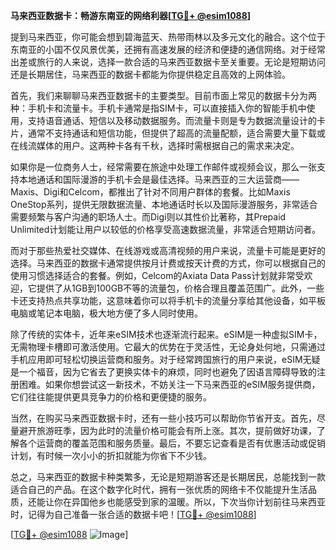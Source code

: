 **马来西亚数据卡：畅游东南亚的网络利器[[TG💪+ @esim1088](https://t.me/s/esim1088)]**

提到马来西亚，你可能会想到碧海蓝天、热带雨林以及多元文化的融合。这个位于东南亚的小国不仅风景优美，还拥有高速发展的经济和便捷的通信网络。对于经常出差或旅行的人来说，选择一款合适的马来西亚数据卡至关重要。无论是短期访问还是长期居住，马来西亚的数据卡都能为你提供稳定且高效的上网体验。

首先，我们来聊聊马来西亚数据卡的主要类型。目前市面上常见的数据卡分为两种：手机卡和流量卡。手机卡通常是指SIM卡，可以直接插入你的智能手机中使用，支持语音通话、短信以及移动数据服务。而流量卡则是专为数据流量设计的卡片，通常不支持通话和短信功能，但提供了超高的流量配额，适合需要大量下载或在线流媒体的用户。这两种卡各有千秋，选择时需根据自己的需求来决定。

如果你是一位商务人士，经常需要在旅途中处理工作邮件或视频会议，那么一张支持本地通话和国际漫游的手机卡会是最佳选择。马来西亚的三大运营商——Maxis、Digi和Celcom，都推出了针对不同用户群体的套餐。比如Maxis OneStop系列，提供无限数据流量、本地通话时长以及国际漫游服务，非常适合需要频繁与客户沟通的职场人士。而Digi则以其性价比著称，其Prepaid Unlimited计划能让用户以较低的价格享受高速数据流量，非常适合短期访问者。

而对于那些热爱社交媒体、在线游戏或高清视频的用户来说，流量卡可能是更好的选择。马来西亚的数据卡通常提供按月计费或按天计费的方式，你可以根据自己的使用习惯选择适合的套餐。例如，Celcom的Axiata Data Pass计划就非常受欢迎，它提供了从1GB到100GB不等的流量包，价格合理且覆盖范围广。此外，一些卡还支持热点共享功能，这意味着你可以将手机卡的流量分享给其他设备，如平板电脑或笔记本电脑，极大地方便了多人同时使用。

除了传统的实体卡，近年来eSIM技术也逐渐流行起来。eSIM是一种虚拟SIM卡，无需物理卡槽即可激活使用。它最大的优势在于灵活性，无论身处何地，只需通过手机应用即可轻松切换运营商和服务。对于经常跨国旅行的用户来说，eSIM无疑是一个福音，因为它省去了更换实体卡的麻烦，同时也避免了因语言障碍导致的注册困难。如果你想尝试这一新技术，不妨关注一下马来西亚的eSIM服务提供商，它们往往能提供更具竞争力的价格和更便捷的服务。

当然，在购买马来西亚数据卡时，还有一些小技巧可以帮助你节省开支。首先，尽量避开旅游旺季，因为此时的流量价格可能会有所上涨。其次，提前做好功课，了解各个运营商的覆盖范围和服务质量。最后，不要忘记查看是否有优惠活动或促销计划，有时候一次小小的折扣就能为你省下不少钱。

总之，马来西亚的数据卡种类繁多，无论是短期游客还是长期居民，总能找到一款适合自己的产品。在这个数字化时代，拥有一张优质的网络卡不仅能提升生活品质，还能让你在异国他乡也能感受到家的温暖。所以，下次当你计划前往马来西亚时，记得为自己准备一张合适的数据卡吧！[[TG💪+ @esim1088](https://t.me/s/esim1088)]

[[TG💪+ @esim1088](https://t.me/s/esim1088) ![Image](https://i.postimg.cc/4NQfJmqS/Snipaste-2025-05-13-00-14-12.png)]